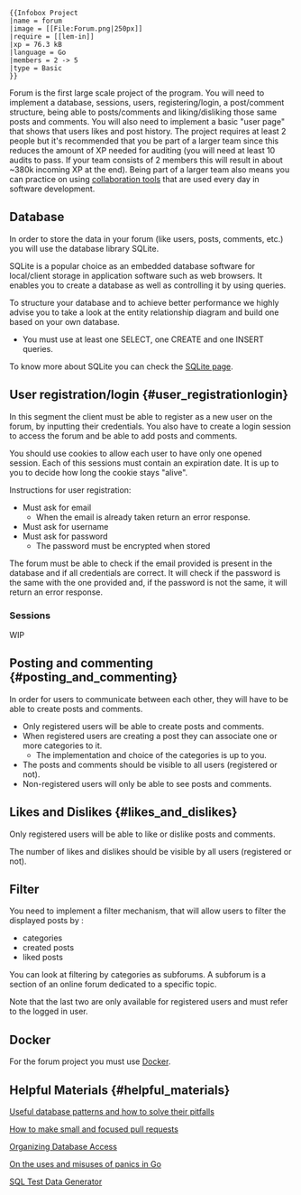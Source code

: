 ```{=mediawiki}
{{Infobox Project
|name = forum
|image = [[File:Forum.png|250px]]
|require = [[lem-in]]
|xp = 76.3 kB
|language = Go
|members = 2 -> 5
|type = Basic
}}
```
Forum is the first large scale project of the program. You will need to
implement a database, sessions, users, registering/login, a post/comment
structure, being able to posts/comments and liking/disliking those same
posts and comments. You will also need to implement a basic \"user
page\" that shows that users likes and post history. The project
requires at least 2 people but it\'s recommended that you be part of a
larger team since this reduces the amount of XP needed for auditing (you
will need at least 10 audits to pass. If your team consists of 2 members
this will result in about \~380k incoming XP at the end). Being part of
a larger team also means you can practice on using [collaboration
tools](Collaborating "wikilink") that are used every day in software
development.

## Database

In order to store the data in your forum (like users, posts, comments,
etc.) you will use the database library SQLite.

SQLite is a popular choice as an embedded database software for
local/client storage in application software such as web browsers. It
enables you to create a database as well as controlling it by using
queries.

To structure your database and to achieve better performance we highly
advise you to take a look at the entity relationship diagram and build
one based on your own database.

-   You must use at least one SELECT, one CREATE and one INSERT queries.

To know more about SQLite you can check the [SQLite
page](SQLite "wikilink").

## User registration/login {#user_registrationlogin}

In this segment the client must be able to register as a new user on the
forum, by inputting their credentials. You also have to create a login
session to access the forum and be able to add posts and comments.

You should use cookies to allow each user to have only one opened
session. Each of this sessions must contain an expiration date. It is up
to you to decide how long the cookie stays \"alive\".

Instructions for user registration:

-   Must ask for email
    -   When the email is already taken return an error response.
-   Must ask for username
-   Must ask for password
    -   The password must be encrypted when stored

The forum must be able to check if the email provided is present in the
database and if all credentials are correct. It will check if the
password is the same with the one provided and, if the password is not
the same, it will return an error response.

### Sessions

WIP

## Posting and commenting {#posting_and_commenting}

In order for users to communicate between each other, they will have to
be able to create posts and comments.

-   Only registered users will be able to create posts and comments.
-   When registered users are creating a post they can associate one or
    more categories to it.
    -   The implementation and choice of the categories is up to you.
-   The posts and comments should be visible to all users (registered or
    not).
-   Non-registered users will only be able to see posts and comments.

## Likes and Dislikes {#likes_and_dislikes}

Only registered users will be able to like or dislike posts and
comments.

The number of likes and dislikes should be visible by all users
(registered or not).

## Filter

You need to implement a filter mechanism, that will allow users to
filter the displayed posts by :

-   categories
-   created posts
-   liked posts

You can look at filtering by categories as subforums. A subforum is a
section of an online forum dedicated to a specific topic.

Note that the last two are only available for registered users and must
refer to the logged in user.

## Docker

For the forum project you must use [Docker](Docker "wikilink").

## Helpful Materials {#helpful_materials}

[Useful database patterns and how to solve their
pitfalls](https://www.slideshare.net/billkarwin/sql-antipatterns-strike-back/48)

[How to make small and focused pull
requests](https://artsy.github.io/blog/2021/03/09/strategies-for-small-focused-pull-requests/)

[Organizing Database
Access](https://www.alexedwards.net/blog/organising-database-access)

[On the uses and misuses of panics in
Go](https://eli.thegreenplace.net/2018/on-the-uses-and-misuses-of-panics-in-go/)

[SQL Test Data Generator](https://www.mockaroo.com/)
